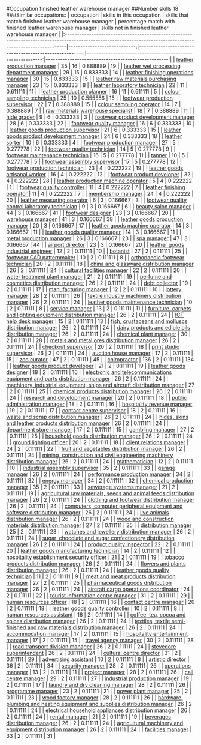 #Occupation finished leather warehouse manager
##Number skills 18
###Similar occupations:
| occupation                                                                                                                                                  |   skills in this occupation |   skills that match finished leather warehouse manager |   percentage match with finished leather warehouse manager |   skills not in finished leather warehouse manager |
|:------------------------------------------------------------------------------------------------------------------------------------------------------------|----------------------------:|-------------------------------------------------------:|-----------------------------------------------------------:|---------------------------------------------------:|
| [leather production manager](leather_production_manager.md)                                                                                                 |                          35 |                                                     16 |                                                   0.888889 |                                                 19 |
| [leather wet processing department manager](leather_wet_processing_department_manager.md)                                                                   |                          29 |                                                     15 |                                                   0.833333 |                                                 14 |
| [leather finishing operations manager](leather_finishing_operations_manager.md)                                                                             |                          30 |                                                     15 |                                                   0.833333 |                                                 15 |
| [leather raw materials purchasing manager](leather_raw_materials_purchasing_manager.md)                                                                     |                          23 |                                                     15 |                                                   0.833333 |                                                  8 |
| [leather laboratory technician](leather_laboratory_technician.md)                                                                                           |                          22 |                                                     11 |                                                   0.611111 |                                                 11 |
| [leather production planner](leather_production_planner.md)                                                                                                 |                          16 |                                                     11 |                                                   0.611111 |                                                  5 |
| [colour sampling technician](colour_sampling_technician.md)                                                                                                 |                          25 |                                                     10 |                                                   0.555556 |                                                 15 |
| [footwear production supervisor](footwear_production_supervisor.md)                                                                                         |                          22 |                                                      7 |                                                   0.388889 |                                                 15 |
| [colour sampling operator](colour_sampling_operator.md)                                                                                                     |                          14 |                                                      7 |                                                   0.388889 |                                                  7 |
| [raw materials warehouse specialist](raw_materials_warehouse_specialist.md)                                                                                 |                          18 |                                                      7 |                                                   0.388889 |                                                 11 |
| [hide grader](hide_grader.md)                                                                                                                               |                           9 |                                                      6 |                                                   0.333333 |                                                  3 |
| [footwear product development manager](footwear_product_development_manager.md)                                                                             |                          28 |                                                      6 |                                                   0.333333 |                                                 22 |
| [footwear quality manager](footwear_quality_manager.md)                                                                                                     |                          16 |                                                      6 |                                                   0.333333 |                                                 10 |
| [leather goods production supervisor](leather_goods_production_supervisor.md)                                                                               |                          21 |                                                      6 |                                                   0.333333 |                                                 15 |
| [leather goods product development manager](leather_goods_product_development_manager.md)                                                                   |                          24 |                                                      6 |                                                   0.333333 |                                                 18 |
| [leather sorter](leather_sorter.md)                                                                                                                         |                          10 |                                                      6 |                                                   0.333333 |                                                  4 |
| [footwear production manager](footwear_production_manager.md)                                                                                               |                          27 |                                                      5 |                                                   0.277778 |                                                 22 |
| [footwear quality technician](footwear_quality_technician.md)                                                                                               |                          14 |                                                      5 |                                                   0.277778 |                                                  9 |
| [footwear maintenance technician](footwear_maintenance_technician.md)                                                                                       |                          16 |                                                      5 |                                                   0.277778 |                                                 11 |
| [tanner](tanner.md)                                                                                                                                         |                          10 |                                                      5 |                                                   0.277778 |                                                  5 |
| [footwear assembly supervisor](footwear_assembly_supervisor.md)                                                                                             |                          17 |                                                      5 |                                                   0.277778 |                                                 12 |
| [footwear production technician](footwear_production_technician.md)                                                                                         |                          23 |                                                      4 |                                                   0.222222 |                                                 19 |
| [leather goods artisanal worker](leather_goods_artisanal_worker.md)                                                                                         |                          16 |                                                      4 |                                                   0.222222 |                                                 12 |
| [footwear product developer](footwear_product_developer.md)                                                                                                 |                          32 |                                                      4 |                                                   0.222222 |                                                 28 |
| [leather production machine operator](leather_production_machine_operator.md)                                                                               |                           5 |                                                      4 |                                                   0.222222 |                                                  1 |
| [footwear quality controller](footwear_quality_controller.md)                                                                                               |                          11 |                                                      4 |                                                   0.222222 |                                                  7 |
| [leather finishing operator](leather_finishing_operator.md)                                                                                                 |                          11 |                                                      4 |                                                   0.222222 |                                                  7 |
| [membership manager](membership_manager.md)                                                                                                                 |                          24 |                                                      4 |                                                   0.222222 |                                                 20 |
| [leather measuring operator](leather_measuring_operator.md)                                                                                                 |                           6 |                                                      3 |                                                   0.166667 |                                                  3 |
| [footwear quality control laboratory technician](footwear_quality_control_laboratory_technician.md)                                                         |                           9 |                                                      3 |                                                   0.166667 |                                                  6 |
| [beauty salon manager](beauty_salon_manager.md)                                                                                                             |                          44 |                                                      3 |                                                   0.166667 |                                                 41 |
| [footwear designer](footwear_designer.md)                                                                                                                   |                          23 |                                                      3 |                                                   0.166667 |                                                 20 |
| [warehouse manager](warehouse_manager.md)                                                                                                                   |                          41 |                                                      3 |                                                   0.166667 |                                                 38 |
| [leather goods production manager](leather_goods_production_manager.md)                                                                                     |                          20 |                                                      3 |                                                   0.166667 |                                                 17 |
| [leather goods machine operator](leather_goods_machine_operator.md)                                                                                         |                          14 |                                                      3 |                                                   0.166667 |                                                 11 |
| [leather goods quality manager](leather_goods_quality_manager.md)                                                                                           |                          14 |                                                      3 |                                                   0.166667 |                                                 11 |
| [metal production manager](metal_production_manager.md)                                                                                                     |                          26 |                                                      3 |                                                   0.166667 |                                                 23 |
| [spa manager](spa_manager.md)                                                                                                                               |                          47 |                                                      3 |                                                   0.166667 |                                                 44 |
| [airport director](airport_director.md)                                                                                                                     |                          23 |                                                      3 |                                                   0.166667 |                                                 20 |
| [leather goods industrial engineer](leather_goods_industrial_engineer.md)                                                                                   |                          12 |                                                      2 |                                                   0.111111 |                                                 10 |
| [botanist](botanist.md)                                                                                                                                     |                          27 |                                                      2 |                                                   0.111111 |                                                 25 |
| [footwear CAD patternmaker](footwear_CAD_patternmaker.md)                                                                                                   |                          10 |                                                      2 |                                                   0.111111 |                                                  8 |
| [orthopaedic footwear technician](orthopaedic_footwear_technician.md)                                                                                       |                          20 |                                                      2 |                                                   0.111111 |                                                 18 |
| [china and glassware distribution manager](china_and_glassware_distribution_manager.md)                                                                     |                          26 |                                                      2 |                                                   0.111111 |                                                 24 |
| [cultural facilities manager](cultural_facilities_manager.md)                                                                                               |                          22 |                                                      2 |                                                   0.111111 |                                                 20 |
| [water treatment plant manager](water_treatment_plant_manager.md)                                                                                           |                          21 |                                                      2 |                                                   0.111111 |                                                 19 |
| [perfume and cosmetics distribution manager](perfume_and_cosmetics_distribution_manager.md)                                                                 |                          26 |                                                      2 |                                                   0.111111 |                                                 24 |
| [debt collector](debt_collector.md)                                                                                                                         |                          19 |                                                      2 |                                                   0.111111 |                                                 17 |
| [manufacturing manager](manufacturing_manager.md)                                                                                                           |                          12 |                                                      2 |                                                   0.111111 |                                                 10 |
| [lottery manager](lottery_manager.md)                                                                                                                       |                          28 |                                                      2 |                                                   0.111111 |                                                 26 |
| [textile industry machinery distribution manager](textile_industry_machinery_distribution_manager.md)                                                       |                          26 |                                                      2 |                                                   0.111111 |                                                 24 |
| [leather goods maintenance technician](leather_goods_maintenance_technician.md)                                                                             |                          10 |                                                      2 |                                                   0.111111 |                                                  8 |
| [service manager](service_manager.md)                                                                                                                       |                          13 |                                                      2 |                                                   0.111111 |                                                 11 |
| [furniture, carpets and lighting equipment distribution manager](furniture,_carpets_and_lighting_equipment_distribution_manager.md)                         |                          26 |                                                      2 |                                                   0.111111 |                                                 24 |
| [ICT help desk manager](ICT_help_desk_manager.md)                                                                                                           |                          15 |                                                      2 |                                                   0.111111 |                                                 13 |
| [fish, crustaceans and molluscs distribution manager](fish,_crustaceans_and_molluscs_distribution_manager.md)                                               |                          26 |                                                      2 |                                                   0.111111 |                                                 24 |
| [dairy products and edible oils distribution manager](dairy_products_and_edible_oils_distribution_manager.md)                                               |                          26 |                                                      2 |                                                   0.111111 |                                                 24 |
| [chemical plant manager](chemical_plant_manager.md)                                                                                                         |                          30 |                                                      2 |                                                   0.111111 |                                                 28 |
| [metals and metal ores distribution manager](metals_and_metal_ores_distribution_manager.md)                                                                 |                          26 |                                                      2 |                                                   0.111111 |                                                 24 |
| [checkout supervisor](checkout_supervisor.md)                                                                                                               |                          20 |                                                      2 |                                                   0.111111 |                                                 18 |
| [print studio supervisor](print_studio_supervisor.md)                                                                                                       |                          26 |                                                      2 |                                                   0.111111 |                                                 24 |
| [auction house manager](auction_house_manager.md)                                                                                                           |                          17 |                                                      2 |                                                   0.111111 |                                                 15 |
| [zoo curator](zoo_curator.md)                                                                                                                               |                          47 |                                                      2 |                                                   0.111111 |                                                 45 |
| [chiropractor](chiropractor.md)                                                                                                                             |                         136 |                                                      2 |                                                   0.111111 |                                                134 |
| [leather goods product developer](leather_goods_product_developer.md)                                                                                       |                          21 |                                                      2 |                                                   0.111111 |                                                 19 |
| [leather goods designer](leather_goods_designer.md)                                                                                                         |                          18 |                                                      2 |                                                   0.111111 |                                                 16 |
| [electronic and telecommunications equipment and parts distribution manager](electronic_and_telecommunications_equipment_and_parts_distribution_manager.md) |                          26 |                                                      2 |                                                   0.111111 |                                                 24 |
| [machinery, industrial equipment, ships and aircraft distribution manager](machinery,_industrial_equipment,_ships_and_aircraft_distribution_manager.md)     |                          27 |                                                      2 |                                                   0.111111 |                                                 25 |
| [chemical products distribution manager](chemical_products_distribution_manager.md)                                                                         |                          26 |                                                      2 |                                                   0.111111 |                                                 24 |
| [research and development manager](research_and_development_manager.md)                                                                                     |                          20 |                                                      2 |                                                   0.111111 |                                                 18 |
| [public administration manager](public_administration_manager.md)                                                                                           |                          18 |                                                      2 |                                                   0.111111 |                                                 16 |
| [hospitality revenue manager](hospitality_revenue_manager.md)                                                                                               |                          19 |                                                      2 |                                                   0.111111 |                                                 17 |
| [contact centre supervisor](contact_centre_supervisor.md)                                                                                                   |                          18 |                                                      2 |                                                   0.111111 |                                                 16 |
| [waste and scrap distribution manager](waste_and_scrap_distribution_manager.md)                                                                             |                          26 |                                                      2 |                                                   0.111111 |                                                 24 |
| [hides, skins and leather products distribution manager](hides,_skins_and_leather_products_distribution_manager.md)                                         |                          26 |                                                      2 |                                                   0.111111 |                                                 24 |
| [department store manager](department_store_manager.md)                                                                                                     |                          17 |                                                      2 |                                                   0.111111 |                                                 15 |
| [gambling manager](gambling_manager.md)                                                                                                                     |                          27 |                                                      2 |                                                   0.111111 |                                                 25 |
| [household goods distribution manager](household_goods_distribution_manager.md)                                                                             |                          26 |                                                      2 |                                                   0.111111 |                                                 24 |
| [ground lighting officer](ground_lighting_officer.md)                                                                                                       |                          20 |                                                      2 |                                                   0.111111 |                                                 18 |
| [client relations manager](client_relations_manager.md)                                                                                                     |                          24 |                                                      2 |                                                   0.111111 |                                                 22 |
| [fruit and vegetables distribution manager](fruit_and_vegetables_distribution_manager.md)                                                                   |                          26 |                                                      2 |                                                   0.111111 |                                                 24 |
| [mining, construction and civil engineering machinery distribution manager](mining,_construction_and_civil_engineering_machinery_distribution_manager.md)   |                          26 |                                                      2 |                                                   0.111111 |                                                 24 |
| [mathematician](mathematician.md)                                                                                                                           |                          12 |                                                      2 |                                                   0.111111 |                                                 10 |
| [industrial assembly supervisor](industrial_assembly_supervisor.md)                                                                                         |                          35 |                                                      2 |                                                   0.111111 |                                                 33 |
| [garage manager](garage_manager.md)                                                                                                                         |                          26 |                                                      2 |                                                   0.111111 |                                                 24 |
| [performance production manager](performance_production_manager.md)                                                                                         |                          34 |                                                      2 |                                                   0.111111 |                                                 32 |
| [energy manager](energy_manager.md)                                                                                                                         |                          34 |                                                      2 |                                                   0.111111 |                                                 32 |
| [chemical production manager](chemical_production_manager.md)                                                                                               |                          35 |                                                      2 |                                                   0.111111 |                                                 33 |
| [sewerage systems manager](sewerage_systems_manager.md)                                                                                                     |                          21 |                                                      2 |                                                   0.111111 |                                                 19 |
| [agricultural raw materials, seeds and animal feeds distribution manager](agricultural_raw_materials,_seeds_and_animal_feeds_distribution_manager.md)       |                          26 |                                                      2 |                                                   0.111111 |                                                 24 |
| [clothing and footwear distribution manager](clothing_and_footwear_distribution_manager.md)                                                                 |                          26 |                                                      2 |                                                   0.111111 |                                                 24 |
| [computers, computer peripheral equipment and software distribution manager](computers,_computer_peripheral_equipment_and_software_distribution_manager.md) |                          26 |                                                      2 |                                                   0.111111 |                                                 24 |
| [live animals distribution manager](live_animals_distribution_manager.md)                                                                                   |                          26 |                                                      2 |                                                   0.111111 |                                                 24 |
| [wood and construction materials distribution manager](wood_and_construction_materials_distribution_manager.md)                                             |                          27 |                                                      2 |                                                   0.111111 |                                                 25 |
| [distribution manager](distribution_manager.md)                                                                                                             |                          25 |                                                      2 |                                                   0.111111 |                                                 23 |
| [watches and jewellery distribution manager](watches_and_jewellery_distribution_manager.md)                                                                 |                          26 |                                                      2 |                                                   0.111111 |                                                 24 |
| [sugar, chocolate and sugar confectionery distribution manager](sugar,_chocolate_and_sugar_confectionery_distribution_manager.md)                           |                          26 |                                                      2 |                                                   0.111111 |                                                 24 |
| [product quality inspector](product_quality_inspector.md)                                                                                                   |                          22 |                                                      2 |                                                   0.111111 |                                                 20 |
| [leather goods manufacturing technician](leather_goods_manufacturing_technician.md)                                                                         |                          14 |                                                      2 |                                                   0.111111 |                                                 12 |
| [hospitality establishment security officer](hospitality_establishment_security_officer.md)                                                                 |                          21 |                                                      2 |                                                   0.111111 |                                                 19 |
| [tobacco products distribution manager](tobacco_products_distribution_manager.md)                                                                           |                          26 |                                                      2 |                                                   0.111111 |                                                 24 |
| [flowers and plants distribution manager](flowers_and_plants_distribution_manager.md)                                                                       |                          26 |                                                      2 |                                                   0.111111 |                                                 24 |
| [leather goods quality technician](leather_goods_quality_technician.md)                                                                                     |                          11 |                                                      2 |                                                   0.111111 |                                                  9 |
| [meat and meat products distribution manager](meat_and_meat_products_distribution_manager.md)                                                               |                          27 |                                                      2 |                                                   0.111111 |                                                 25 |
| [pharmaceutical goods distribution manager](pharmaceutical_goods_distribution_manager.md)                                                                   |                          26 |                                                      2 |                                                   0.111111 |                                                 24 |
| [aircraft cargo operations coordinator](aircraft_cargo_operations_coordinator.md)                                                                           |                          24 |                                                      2 |                                                   0.111111 |                                                 22 |
| [tourist information centre manager](tourist_information_centre_manager.md)                                                                                 |                          31 |                                                      2 |                                                   0.111111 |                                                 29 |
| [human resources officer](human_resources_officer.md)                                                                                                       |                          18 |                                                      2 |                                                   0.111111 |                                                 16 |
| [contact centre manager](contact_centre_manager.md)                                                                                                         |                          20 |                                                      2 |                                                   0.111111 |                                                 18 |
| [leather goods quality controller](leather_goods_quality_controller.md)                                                                                     |                          10 |                                                      2 |                                                   0.111111 |                                                  8 |
| [human resources assistant](human_resources_assistant.md)                                                                                                   |                          16 |                                                      2 |                                                   0.111111 |                                                 14 |
| [coffee, tea, cocoa and spices distribution manager](coffee,_tea,_cocoa_and_spices_distribution_manager.md)                                                 |                          26 |                                                      2 |                                                   0.111111 |                                                 24 |
| [textiles, textile semi-finished and raw materials distribution manager](textiles,_textile_semi-finished_and_raw_materials_distribution_manager.md)         |                          26 |                                                      2 |                                                   0.111111 |                                                 24 |
| [accommodation manager](accommodation_manager.md)                                                                                                           |                          17 |                                                      2 |                                                   0.111111 |                                                 15 |
| [hospitality entertainment manager](hospitality_entertainment_manager.md)                                                                                   |                          17 |                                                      2 |                                                   0.111111 |                                                 15 |
| [travel agency manager](travel_agency_manager.md)                                                                                                           |                          30 |                                                      2 |                                                   0.111111 |                                                 28 |
| [road transport division manager](road_transport_division_manager.md)                                                                                       |                          26 |                                                      2 |                                                   0.111111 |                                                 24 |
| [stevedore superintendent](stevedore_superintendent.md)                                                                                                     |                          26 |                                                      2 |                                                   0.111111 |                                                 24 |
| [cultural centre director](cultural_centre_director.md)                                                                                                     |                          31 |                                                      2 |                                                   0.111111 |                                                 29 |
| [advertising assistant](advertising_assistant.md)                                                                                                           |                          10 |                                                      2 |                                                   0.111111 |                                                  8 |
| [artistic director](artistic_director.md)                                                                                                                   |                          36 |                                                      2 |                                                   0.111111 |                                                 34 |
| [security manager](security_manager.md)                                                                                                                     |                          28 |                                                      2 |                                                   0.111111 |                                                 26 |
| [operations manager](operations_manager.md)                                                                                                                 |                          13 |                                                      2 |                                                   0.111111 |                                                 11 |
| [project manager](project_manager.md)                                                                                                                       |                          28 |                                                      2 |                                                   0.111111 |                                                 26 |
| [call centre manager](call_centre_manager.md)                                                                                                               |                          29 |                                                      2 |                                                   0.111111 |                                                 27 |
| [industrial production manager](industrial_production_manager.md)                                                                                           |                          19 |                                                      2 |                                                   0.111111 |                                                 17 |
| [laundry and dry cleaning manager](laundry_and_dry_cleaning_manager.md)                                                                                     |                          28 |                                                      2 |                                                   0.111111 |                                                 26 |
| [programme manager](programme_manager.md)                                                                                                                   |                          23 |                                                      2 |                                                   0.111111 |                                                 21 |
| [power plant manager](power_plant_manager.md)                                                                                                               |                          25 |                                                      2 |                                                   0.111111 |                                                 23 |
| [wood factory manager](wood_factory_manager.md)                                                                                                             |                          28 |                                                      2 |                                                   0.111111 |                                                 26 |
| [hardware, plumbing and heating equipment and supplies distribution manager](hardware,_plumbing_and_heating_equipment_and_supplies_distribution_manager.md) |                          26 |                                                      2 |                                                   0.111111 |                                                 24 |
| [electrical household appliances distribution manager](electrical_household_appliances_distribution_manager.md)                                             |                          26 |                                                      2 |                                                   0.111111 |                                                 24 |
| [rental manager](rental_manager.md)                                                                                                                         |                          21 |                                                      2 |                                                   0.111111 |                                                 19 |
| [beverages distribution manager](beverages_distribution_manager.md)                                                                                         |                          26 |                                                      2 |                                                   0.111111 |                                                 24 |
| [agricultural machinery and equipment distribution manager](agricultural_machinery_and_equipment_distribution_manager.md)                                   |                          26 |                                                      2 |                                                   0.111111 |                                                 24 |
| [facilities manager](facilities_manager.md)                                                                                                                 |                          33 |                                                      2 |                                                   0.111111 |                                                 31 |
